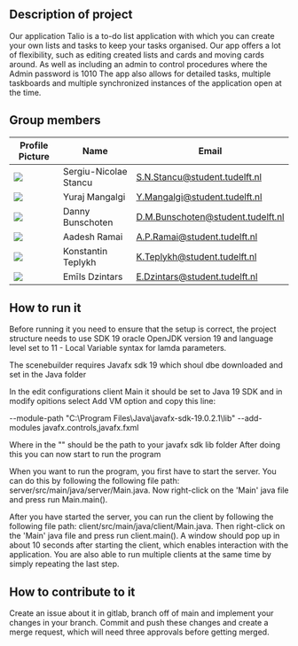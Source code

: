 ## Description of project
Our application Talio is a to-do list application with which you can create your own lists and tasks to keep your tasks organised.
Our app offers a lot of flexibility, such as editing created lists and cards and moving cards around. As well as including an admin to control procedures where the Admin password is 1010
The app also allows for detailed tasks, multiple taskboards and multiple synchronized
instances of the application open at the time.
## Group members

| Profile Picture                                                                            | Name                  | Email                             |
|--------------------------------------------------------------------------------------------|-----------------------|-----------------------------------|
| ![](https://gitlab.ewi.tudelft.nl/uploads/-/system/user/avatar/5950/avatar.png?width=400)  | Sergiu-Nicolae Stancu | S.N.Stancu@student.tudelft.nl     |
| ![](https://secure.gravatar.com/avatar/70bd6424dcf4164c26d17566d394fbd3?s=200d=identicon)  | Yuraj Mangalgi        | Y.Mangalgi@student.tudelft.nl     |
| ![](https://secure.gravatar.com/avatar/bcc0b1f7425e3bafe9b1390e7ee0708a?s=200&d=identicon) | Danny Bunschoten      | D.M.Bunschoten@student.tudelft.nl |
| ![](https://secure.gravatar.com/avatar/63be381cd4f1c3ec0706e779a933f6a4?s=200&d=identicon) | Aadesh Ramai          | A.P.Ramai@student.tudelft.nl      |
| ![](https://gitlab.ewi.tudelft.nl/uploads/-/system/user/avatar/6165/avatar.png?width=400)  | Konstantin Teplykh    | K.Teplykh@student.tudelft.nl      |
| ![](https://secure.gravatar.com/avatar/773a24ae961de6c27bcb062be7015c01?s=200&d=identicon) | Emīls Dzintars        | E.Dzintars@student.tudelft.nl     |

## How to run it
Before running it you need to ensure that the setup is correct, the project structure needs to use SDK 19 oracle OpenJDK version 19 and language level set to 11 - Local Variable syntax for lamda parameters.

The scenebuilder requires Javafx sdk 19 which shoul dbe downloaded and set in the Java folder

In the edit configurations client Main it should be set to Java 19 SDK and in modify opitions select Add VM option and copy this line:

--module-path "C:\Program Files\Java\javafx-sdk-19.0.2.1\lib" --add-modules javafx.controls,javafx.fxml 

Where in the "" should be the path to your javafx sdk lib folder After doing this you can now start to run the program


When you want to run the program, you first have to start the server.
You can do this by following the following file path: server/src/main/java/server/Main.java.
Now right-click on the 'Main' java file and press run Main.main().

After you have started the server, you can run the client by following the following file path:
client/src/main/java/client/Main.java. Then right-click on the 'Main' java file and press run client.main().
A window should pop up in about 10 seconds after starting the client, which enables interaction with the application.
You are also able to run multiple clients at the same time by simply repeating the last step.

## How to contribute to it
Create an issue about it in gitlab, branch off of main and implement your changes in your branch.
Commit and push these changes and create a merge request, which will need three approvals before getting merged.
